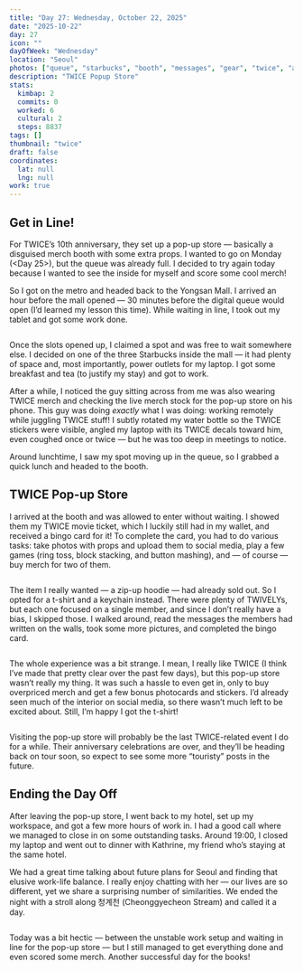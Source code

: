 ```yaml
---
title: "Day 27: Wednesday, October 22, 2025"
date: "2025-10-22"
day: 27
icon: ""
dayOfWeek: "Wednesday"
location: "Seoul"
photos: ["queue", "starbucks", "booth", "messages", "gear", "twice", "albums", "haul-2", "galbi"]
description: "TWICE Popup Store"
stats:
  kimbap: 2
  commits: 0
  worked: 6
  cultural: 2
  steps: 8837
tags: []
thumbnail: "twice"
draft: false
coordinates:
  lat: null
  lng: null
work: true
---
```


## Get in Line!
For TWICE’s 10th anniversary, they set up a pop-up store — basically a disguised merch booth with some extra props. I wanted to go on Monday (<Day 25>), but the queue was already full. I decided to try again today because I wanted to see the inside for myself and score some cool merch!  

So I got on the metro and headed back to the Yongsan Mall. I arrived an hour before the mall opened — 30 minutes before the digital queue would open (I’d learned my lesson this time). While waiting in line, I took out my tablet and got some work done.  

<Img queue desc="Always on the grind!">

Once the slots opened up, I claimed a spot and was free to wait somewhere else. I decided on one of the three Starbucks inside the mall — it had plenty of space and, most importantly, power outlets for my laptop. I got some breakfast and tea (to justify my stay) and got to work.  

After a while, I noticed the guy sitting across from me was also wearing TWICE merch and checking the live merch stock for the pop-up store on his phone. This guy was doing *exactly* what I was doing: working remotely while juggling TWICE stuff! I subtly rotated my water bottle so the TWICE stickers were visible, angled my laptop with its TWICE decals toward him, even coughed once or twice — but he was too deep in meetings to notice.  

Around lunchtime, I saw my spot moving up in the queue, so I grabbed a quick lunch and headed to the booth.  

## TWICE Pop-up Store
I arrived at the booth and was allowed to enter without waiting. I showed them my TWICE movie ticket, which I luckily still had in my wallet, and received a bingo card for it! To complete the card, you had to do various tasks: take photos with props and upload them to social media, play a few games (ring toss, block stacking, and button mashing), and — of course — buy merch for two of them.  

<Img gear desc="There were TWIVELY plushies, acrylic stands with photos, photocard sets, jewelry, bracelets, etc.">

The item I really wanted — a zip-up hoodie — had already sold out. So I opted for a t-shirt and a keychain instead. There were plenty of TWIVELYs, but each one focused on a single member, and since I don’t really have a bias, I skipped those. I walked around, read the messages the members had written on the walls, took some more pictures, and completed the bingo card.  

<Img twice desc="I had to take this picture to finish the bingo card!">

The whole experience was a bit strange. I mean, I really like TWICE (I think I’ve made that pretty clear over the past few days), but this pop-up store wasn’t really my thing. It was such a hassle to even get in, only to buy overpriced merch and get a few bonus photocards and stickers. I’d already seen much of the interior on social media, so there wasn’t much left to be excited about. Still, I’m happy I got the t-shirt!  

<Img haul-2 desc="I only paid for the shirt and the keychain — the rest were freebies!">

Visiting the pop-up store will probably be the last TWICE-related event I do for a while. Their anniversary celebrations are over, and they’ll be heading back on tour soon, so expect to see some more “touristy” posts in the future.  

## Ending the Day Off
After leaving the pop-up store, I went back to my hotel, set up my workspace, and got a few more hours of work in. I had a good call where we managed to close in on some outstanding tasks. Around 19:00, I closed my laptop and went out to dinner with Kathrine, my friend who’s staying at the same hotel.  

We had a great time talking about future plans for Seoul and finding that elusive work-life balance. I really enjoy chatting with her — our lives are so different, yet we share a surprising number of similarities. We ended the night with a stroll along 청계천 (Cheonggyecheon Stream) and called it a day.  

<Img galbi desc="Good food, even better company!">

Today was a bit hectic — between the unstable work setup and waiting in line for the pop-up store — but I still managed to get everything done and even scored some merch. Another successful day for the books!  